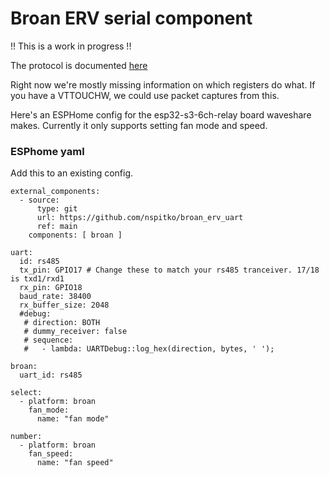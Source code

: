 # Broan ERV serial component

!! This is a work in progress !!

The protocol is documented [here](https://spitko.net/2025/08/08/Reverse-Engineering-an-ERV/)

Right now we're mostly missing information on which registers do what. If you have a VTTOUCHW, we could use packet captures from this.

Here's an ESPHome config for the esp32-s3-6ch-relay board waveshare makes. Currently it only supports setting fan mode and speed.

### ESPhome yaml
Add this to an existing config.
```
external_components:
  - source:
      type: git
      url: https://github.com/nspitko/broan_erv_uart
      ref: main
    components: [ broan ]

uart:
  id: rs485
  tx_pin: GPIO17 # Change these to match your rs485 tranceiver. 17/18 is txd1/rxd1
  rx_pin: GPIO18
  baud_rate: 38400
  rx_buffer_size: 2048
  #debug:
   # direction: BOTH
   # dummy_receiver: false
   # sequence:
   #   - lambda: UARTDebug::log_hex(direction, bytes, ' ');

broan:
  uart_id: rs485

select:
  - platform: broan
    fan_mode:
      name: "fan mode"

number:
  - platform: broan
    fan_speed:
      name: "fan speed"

```
